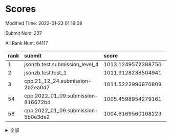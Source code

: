 # Scores

Modified Time: 2022-01-23 01:16:08

Submit Num: 207

All Rank Num: 64117

| rank |               submit               |       score        |       sigma        | pk_num |
| :--- | :--------------------------------- | :----------------- | :----------------- | :----- |
| 1    | jsonzb.test.submission_level_4     | 1013.1249572388756 | 0.8130767623263768 | 1238   |
| 2    | jsonzb.test.test_1                 | 1011.9128238504941 | 0.7782129001699117 | 1243   |
| 3    | cpp.21_12_24.submission-2b2ea0d7   | 1011.5222996970809 | 0.7590873636418171 | 1239   |
| 54   | cpp.2022_01_09.submission-816672bd | 1005.4598954279161 | 0.7193831647697438 | 1241   |
| 58   | cpp.2022_01_09.submission-5b0e3de2 | 1004.6169560108223 | 0.7231347202054124 | 1232   |


<details>
<summary>全部</summary>

| rank |                 submit                 |       score        |       sigma        | pk_num |
| :--- | :------------------------------------- | :----------------- | :----------------- | :----- |
| 1    | jsonzb.test.submission_level_4         | 1013.1249572388756 | 0.8130767623263768 | 1238   |
| 2    | jsonzb.test.test_1                     | 1011.9128238504941 | 0.7782129001699117 | 1243   |
| 3    | cpp.21_12_24.submission-2b2ea0d7       | 1011.5222996970809 | 0.7590873636418171 | 1239   |
| 4    | gobigger.level_3.submission_level_3_46 | 1011.0061292120697 | 0.7473574793201666 | 1237   |
| 5    | gobigger.level_3.submission_level_3_35 | 1010.9699732905251 | 0.7760512318799375 | 1241   |
| 6    | gobigger.level_3.submission_level_3_15 | 1010.9204784128017 | 0.7844271659834657 | 1238   |
| 7    | gobigger.level_3.submission_level_3_40 | 1010.9187016657888 | 0.7844564955215944 | 1235   |
| 8    | gobigger.level_3.submission_level_3_26 | 1010.8864145870388 | 0.7657210520608222 | 1237   |
| 9    | gobigger.level_3.submission_level_3_23 | 1010.8370004523414 | 0.7718552076223361 | 1238   |
| 10   | gobigger.level_3.submission_level_3_8  | 1010.8282402431541 | 0.7632606843983962 | 1240   |
| 11   | gobigger.level_3.submission_level_3_45 | 1010.7845311338433 | 0.7701600614830417 | 1242   |
| 12   | gobigger.level_3.submission_level_3_24 | 1010.7578974569548 | 0.7721990723213584 | 1239   |
| 13   | gobigger.level_3.submission_level_3_4  | 1010.6626448902667 | 0.7755693738821147 | 1240   |
| 14   | gobigger.level_3.submission_level_3_34 | 1010.6173962667257 | 0.7653548298167393 | 1240   |
| 15   | gobigger.level_3.submission_level_3_18 | 1010.528589064709  | 0.7570364215875922 | 1243   |
| 16   | gobigger.level_3.submission_level_3_29 | 1010.4961542582281 | 0.7829188585654951 | 1235   |
| 17   | gobigger.level_3.submission_level_3_33 | 1010.4955786003093 | 0.7563898147827476 | 1236   |
| 18   | gobigger.level_3.submission_level_3_1  | 1010.2998734187012 | 0.7405744949546605 | 1240   |
| 19   | gobigger.level_3.submission_level_3_12 | 1010.2233400714985 | 0.769684272521624  | 1239   |
| 20   | gobigger.level_3.submission_level_3_22 | 1010.2201745055056 | 0.7617915972009286 | 1239   |
| 21   | gobigger.level_3.submission_level_3_43 | 1010.2178491353302 | 0.7591244954004432 | 1238   |
| 22   | gobigger.level_3.submission_level_3_42 | 1010.2096191528235 | 0.76946579696779   | 1242   |
| 23   | gobigger.level_3.submission_level_3_5  | 1010.1437910805596 | 0.7437874721593163 | 1238   |
| 24   | gobigger.level_3.submission_level_3_49 | 1010.1198872271731 | 0.7654951761607692 | 1239   |
| 25   | gobigger.level_3.submission_level_3_36 | 1010.0388379054626 | 0.7583301921445752 | 1241   |
| 26   | gobigger.level_3.submission_level_3_2  | 1009.997793474799  | 0.7537038777052448 | 1241   |
| 27   | gobigger.level_3.submission_level_3_9  | 1009.8876309891098 | 0.750129400161699  | 1242   |
| 28   | gobigger.level_3.submission_level_3_17 | 1009.8640321927315 | 0.7424513971816209 | 1230   |
| 29   | gobigger.level_3.submission_level_3_32 | 1009.7864875504994 | 0.7495737250414847 | 1236   |
| 30   | gobigger.level_3.submission_level_3_0  | 1009.7700190305254 | 0.7570686693663192 | 1236   |
| 31   | gobigger.level_3.submission_level_3_13 | 1009.6745618059102 | 0.7643040948764598 | 1244   |
| 32   | gobigger.level_3.submission_level_3_21 | 1009.630578292494  | 0.7599623916338553 | 1238   |
| 33   | gobigger.level_3.submission_level_3_31 | 1009.6261920466643 | 0.750518254565979  | 1236   |
| 34   | gobigger.level_3.submission_level_3_37 | 1009.6245680840665 | 0.7388829635940113 | 1240   |
| 35   | gobigger.level_3.submission_level_3_14 | 1009.5555004839599 | 0.7559151631457338 | 1233   |
| 36   | gobigger.level_3.submission_level_3_19 | 1009.5374982186836 | 0.7669973673040887 | 1239   |
| 37   | gobigger.level_3.submission_level_3_25 | 1009.5012244843647 | 0.7749269824166762 | 1242   |
| 38   | gobigger.level_3.submission_level_3_30 | 1009.4234464643678 | 0.7332529279337071 | 1236   |
| 39   | gobigger.level_3.submission_level_3_38 | 1009.3996032653945 | 0.7448587353328168 | 1234   |
| 40   | gobigger.level_3.submission_level_3_10 | 1009.350914877327  | 0.7433941549852784 | 1245   |
| 41   | gobigger.level_3.submission_level_3_6  | 1009.313575211625  | 0.7700437247286512 | 1233   |
| 42   | gobigger.level_3.submission_level_3_39 | 1009.1860126093515 | 0.7635830173577633 | 1242   |
| 43   | gobigger.level_3.submission_level_3_28 | 1009.086020392097  | 0.7425864280549289 | 1240   |
| 44   | gobigger.level_3.submission_level_3_11 | 1009.0435748620907 | 0.7384617625529682 | 1242   |
| 45   | gobigger.level_3.submission_level_3_48 | 1008.8959010477327 | 0.7504540453239423 | 1235   |
| 46   | gobigger.level_3.submission_level_3_27 | 1008.8428823737722 | 0.752112666921933  | 1235   |
| 47   | gobigger.level_3.submission_level_3_20 | 1008.7402256701041 | 0.7407207563604192 | 1240   |
| 48   | gobigger.level_3.submission_level_3_3  | 1008.698375506706  | 0.731855677389162  | 1242   |
| 49   | gobigger.level_3.submission_level_3_41 | 1008.6792009626522 | 0.7354000921801908 | 1240   |
| 50   | gobigger.level_3.submission_level_3_44 | 1008.4086372369688 | 0.7373748475031379 | 1238   |
| 51   | gobigger.level_3.submission_level_3_16 | 1008.2169811471509 | 0.7446187047980528 | 1235   |
| 52   | gobigger.level_3.submission_level_3_47 | 1008.1437220926239 | 0.7414173050738826 | 1241   |
| 53   | gobigger.level_3.submission_level_3_7  | 1007.8736182450258 | 0.747114875480703  | 1235   |
| 54   | cpp.2022_01_09.submission-816672bd     | 1005.4598954279161 | 0.7193831647697438 | 1241   |
| 55   | gobigger.level_1.submission_level_1_23 | 1004.9934182705854 | 0.7129651349490926 | 1240   |
| 56   | gobigger.level_1.submission_level_1_43 | 1004.7839978347231 | 0.7166092514690072 | 1239   |
| 57   | gobigger.level_1.submission_level_1_5  | 1004.6531806507362 | 0.7323809095996211 | 1240   |
| 58   | cpp.2022_01_09.submission-5b0e3de2     | 1004.6169560108223 | 0.7231347202054124 | 1232   |
| 59   | gobigger.level_1.submission_level_1_12 | 1004.2466727575237 | 0.719759743005085  | 1242   |
| 60   | gobigger.level_1.submission_level_1_24 | 1004.2356192515871 | 0.7275125985739096 | 1240   |
| 61   | gobigger.level_1.submission_level_1_9  | 1004.1629626532514 | 0.7023630504995546 | 1238   |
| 62   | gobigger.level_1.submission_level_1_17 | 1004.0911755462072 | 0.7133211804305084 | 1239   |
| 63   | gobigger.level_1.submission_level_1_3  | 1004.0005297461971 | 0.7179941265208032 | 1239   |
| 64   | gobigger.level_1.submission_level_1_26 | 1003.9554594038029 | 0.7277531120737011 | 1238   |
| 65   | gobigger.level_1.submission_level_1_35 | 1003.8984302618534 | 0.7150726670121074 | 1238   |
| 66   | gobigger.level_1.submission_level_1_25 | 1003.8889289514796 | 0.7263849838582448 | 1240   |
| 67   | gobigger.level_1.submission_level_1_45 | 1003.8807037156223 | 0.709718648825562  | 1236   |
| 68   | gobigger.level_1.submission_level_1_1  | 1003.8302073074212 | 0.7233222017847241 | 1239   |
| 69   | gobigger.level_1.submission_level_1_20 | 1003.7791822091483 | 0.7047713452629832 | 1239   |
| 70   | gobigger.level_1.submission_level_1_2  | 1003.6987813653174 | 0.7153390996404795 | 1245   |
| 71   | gobigger.level_1.submission_level_1_46 | 1003.6006295091686 | 0.7160296154802677 | 1239   |
| 72   | gobigger.level_1.submission_level_1_39 | 1003.6005646323161 | 0.7228300126415904 | 1241   |
| 73   | gobigger.level_1.submission_level_1_19 | 1003.5524183582876 | 0.7160752803338739 | 1237   |
| 74   | gobigger.level_1.submission_level_1_28 | 1003.5411565617709 | 0.7121150608685821 | 1241   |
| 75   | gobigger.level_1.submission_level_1_7  | 1003.5308494813685 | 0.7079662620876119 | 1237   |
| 76   | gobigger.level_1.submission_level_1_48 | 1003.5207166890638 | 0.71527334647519   | 1240   |
| 77   | gobigger.level_1.submission_level_1_36 | 1003.479169203743  | 0.7041937302391778 | 1237   |
| 78   | gobigger.level_1.submission_level_1_31 | 1003.4431682931425 | 0.7062517605085828 | 1242   |
| 79   | gobigger.level_1.submission_level_1_33 | 1003.3789988301469 | 0.7239684914188664 | 1242   |
| 80   | gobigger.level_1.submission_level_1_21 | 1003.364128204933  | 0.7220723629297462 | 1238   |
| 81   | gobigger.level_1.submission_level_1_37 | 1003.3265957371897 | 0.7251169451203167 | 1239   |
| 82   | gobigger.level_1.submission_level_1_10 | 1003.230680351502  | 0.7194993043542958 | 1238   |
| 83   | gobigger.level_1.submission_level_1_14 | 1003.1912622299318 | 0.7139221452252045 | 1239   |
| 84   | gobigger.level_1.submission_level_1_15 | 1003.1887566890977 | 0.7121743546390796 | 1244   |
| 85   | gobigger.level_1.submission_level_1_11 | 1003.1653692453311 | 0.7160019737294987 | 1238   |
| 86   | gobigger.level_1.submission_level_1_41 | 1003.150478723182  | 0.7116234810973399 | 1242   |
| 87   | gobigger.level_1.submission_level_1_34 | 1003.0262471881265 | 0.7175366627023796 | 1240   |
| 88   | gobigger.level_1.submission_level_1_27 | 1003.0136821497839 | 0.7052958841713995 | 1238   |
| 89   | gobigger.level_1.submission_level_1_49 | 1003.0026194687961 | 0.7110141376283045 | 1239   |
| 90   | gobigger.level_1.submission_level_1_32 | 1002.9396545476802 | 0.706483225335725  | 1242   |
| 91   | gobigger.level_1.submission_level_1_38 | 1002.9292023998925 | 0.7105355656209221 | 1245   |
| 92   | gobigger.level_1.submission_level_1_6  | 1002.8956086158253 | 0.7096633901435747 | 1243   |
| 93   | gobigger.level_1.submission_level_1_8  | 1002.8353740999727 | 0.7136062624947009 | 1241   |
| 94   | gobigger.level_1.submission_level_1_42 | 1002.7589714069136 | 0.7064207362983909 | 1243   |
| 95   | gobigger.level_1.submission_level_1_4  | 1002.7208673492344 | 0.714683837661475  | 1238   |
| 96   | gobigger.level_1.submission_level_1_22 | 1002.7206072815226 | 0.7101347494754747 | 1239   |
| 97   | gobigger.level_1.submission_level_1_29 | 1002.6792930406667 | 0.7108369949785847 | 1239   |
| 98   | gobigger.level_1.submission_level_1_13 | 1002.6077582376618 | 0.7248066603874354 | 1238   |
| 99   | gobigger.level_1.submission_level_1_44 | 1002.6052735306429 | 0.7239696351615671 | 1234   |
| 100  | gobigger.level_1.submission_level_1_47 | 1002.5087508805904 | 0.7148851724834235 | 1236   |
| 101  | gobigger.level_1.submission_level_1_0  | 1002.382428144875  | 0.6981500511047867 | 1243   |
| 102  | gobigger.level_1.submission_level_1_40 | 1002.2715295856977 | 0.7163490871808841 | 1242   |
| 103  | gobigger.level_1.submission_level_1_30 | 1002.0941218817251 | 0.7045576789805404 | 1238   |
| 104  | gobigger.level_1.submission_level_1_16 | 1002.0749265244397 | 0.7191645270347667 | 1241   |
| 105  | gobigger.level_1.submission_level_1_18 | 1001.9068585553953 | 0.6969743763297443 | 1235   |
| 106  | gobigger.random.submission_random_16   | 997.4579815285856  | 0.7087480045890174 | 1240   |
| 107  | gobigger.random.submission_random_4    | 997.2313418920438  | 0.6997606014118919 | 1235   |
| 108  | gobigger.random.submission_random_37   | 997.2025412133502  | 0.7123943344222199 | 1239   |
| 109  | gobigger.random.submission_random_35   | 997.1051341177839  | 0.7195096950908219 | 1239   |
| 110  | gobigger.random.submission_random_33   | 996.8290213144112  | 0.710148119764451  | 1238   |
| 111  | gobigger.random.submission_random_17   | 996.7992541254443  | 0.7143696478495197 | 1239   |
| 112  | gobigger.random.submission_random_26   | 996.6087323278159  | 0.7132314305564005 | 1240   |
| 113  | gobigger.random.submission_random_13   | 996.5291015338312  | 0.7243349895328691 | 1240   |
| 114  | gobigger.random.submission_random_5    | 996.506550701717   | 0.7112121506404919 | 1238   |
| 115  | gobigger.random.submission_random_47   | 996.4913532057299  | 0.7024240176064817 | 1238   |
| 116  | gobigger.random.submission_random_31   | 996.38779469154    | 0.7113875138066408 | 1242   |
| 117  | gobigger.random.submission_random_36   | 996.1947901301281  | 0.7093907789481333 | 1238   |
| 118  | gobigger.random.submission_random_45   | 996.1851249473872  | 0.7025631431448133 | 1236   |
| 119  | gobigger.random.submission_random_25   | 996.1821814508795  | 0.7080550917087751 | 1238   |
| 120  | gobigger.random.submission_random_1    | 996.1708314373517  | 0.7200203243404383 | 1232   |
| 121  | gobigger.random.submission_random_7    | 996.1128102585922  | 0.7043146890222308 | 1239   |
| 122  | gobigger.random.submission_random_39   | 996.0911378872336  | 0.7061841240363441 | 1243   |
| 123  | gobigger.random.submission_random_29   | 996.01753021047    | 0.7140324901596069 | 1235   |
| 124  | gobigger.random.submission_random_12   | 995.957990456405   | 0.7001778755561162 | 1233   |
| 125  | gobigger.random.submission_random_21   | 995.9177218531302  | 0.7091584017222788 | 1242   |
| 126  | gobigger.random.submission_random_30   | 995.906047522769   | 0.7108854427587749 | 1228   |
| 127  | gobigger.random.submission_random_23   | 995.9054714391209  | 0.7179575183050245 | 1232   |
| 128  | gobigger.random.submission_random_20   | 995.8488463545311  | 0.7097857008753367 | 1233   |
| 129  | gobigger.random.submission_random_44   | 995.8130818153678  | 0.7054716511093555 | 1241   |
| 130  | gobigger.random.submission_random_42   | 995.7779200268869  | 0.7139631251324206 | 1238   |
| 131  | gobigger.random.submission_random_3    | 995.7071398096072  | 0.7084140180902381 | 1236   |
| 132  | gobigger.random.submission_random_46   | 995.5792769143833  | 0.7046841847386693 | 1237   |
| 133  | gobigger.random.submission_random_41   | 995.5680692527554  | 0.7032992755385983 | 1235   |
| 134  | gobigger.random.submission_random_32   | 995.5143008750016  | 0.7284030767147379 | 1237   |
| 135  | gobigger.random.submission_random_40   | 995.4950608735433  | 0.709651755217692  | 1245   |
| 136  | gobigger.random.submission_random_19   | 995.4913713049657  | 0.7102407950387396 | 1237   |
| 137  | gobigger.random.submission_random_28   | 995.4203954062899  | 0.7150218970181532 | 1243   |
| 138  | gobigger.random.submission_random_22   | 995.3404542895323  | 0.7114452781722241 | 1236   |
| 139  | gobigger.random.submission_random_15   | 995.3115311932992  | 0.7216584335576144 | 1237   |
| 140  | gobigger.random.submission_random_10   | 995.3054239748451  | 0.7195866613381626 | 1241   |
| 141  | gobigger.random.submission_random_24   | 995.2646457887382  | 0.7129069363046541 | 1238   |
| 142  | gobigger.random.submission_random_38   | 995.2597670936983  | 0.6998681664076781 | 1240   |
| 143  | gobigger.random.submission_random_43   | 995.2560555132841  | 0.7085208159713005 | 1240   |
| 144  | gobigger.random.submission_random_14   | 995.2529569104855  | 0.7207377500010483 | 1241   |
| 145  | gobigger.random.submission_random_18   | 995.2213201346358  | 0.708538892049677  | 1240   |
| 146  | gobigger.random.submission_random_2    | 995.2013654519809  | 0.7127252455864679 | 1244   |
| 147  | gobigger.random.submission_random_34   | 995.1755217589271  | 0.7229168714911066 | 1236   |
| 148  | gobigger.random.submission_random_11   | 995.1590187740629  | 0.7257717545450045 | 1240   |
| 149  | gobigger.random.submission_random_0    | 995.1561422552395  | 0.7184651997957899 | 1241   |
| 150  | gobigger.random.submission_random_27   | 995.1373577271136  | 0.7081446068279703 | 1236   |
| 151  | gobigger.random.submission_random_49   | 994.9786972794749  | 0.7130244493584836 | 1241   |
| 152  | gobigger.random.submission_random_6    | 994.9736256958179  | 0.7186355001813236 | 1242   |
| 153  | gobigger.random.submission_random_48   | 994.5406233553048  | 0.7196027715074453 | 1242   |
| 154  | gobigger.random.submission_random_8    | 994.5053201126788  | 0.7060259261190018 | 1238   |
| 155  | gobigger.random.submission_random_9    | 994.4435662872102  | 0.7219015356546591 | 1234   |
| 156  | gobigger.level_2.submission_level_2_25 | 994.144981601785   | 0.7298726267956402 | 1232   |
| 157  | gobigger.level_2.submission_level_2_17 | 993.9610402744373  | 0.7343572883984928 | 1241   |
| 158  | gobigger.level_2.submission_level_2_32 | 993.8115278529572  | 0.71509579836432   | 1239   |
| 159  | gobigger.level_2.submission_level_2_44 | 993.7982258880693  | 0.7415724324441045 | 1243   |
| 160  | gobigger.level_2.submission_level_2_26 | 993.4089733132439  | 0.74074097965951   | 1239   |
| 161  | gobigger.level_2.submission_level_2_14 | 993.3765025781524  | 0.7270509823564463 | 1241   |
| 162  | gobigger.level_2.submission_level_2_31 | 993.0370433272421  | 0.7336324296666084 | 1244   |
| 163  | gobigger.level_2.submission_level_2_30 | 992.9198586639792  | 0.7218378462023398 | 1241   |
| 164  | gobigger.level_2.submission_level_2_6  | 992.9078732238296  | 0.7399666286688353 | 1237   |
| 165  | gobigger.level_2.submission_level_2_15 | 992.7990625454103  | 0.7477343091501999 | 1239   |
| 166  | gobigger.level_2.submission_level_2_23 | 992.7778507039178  | 0.7583498450790916 | 1242   |
| 167  | gobigger.level_2.submission_level_2_42 | 992.7736606712214  | 0.7406982141746526 | 1239   |
| 168  | gobigger.level_2.submission_level_2_10 | 992.7704629759965  | 0.7321382625150182 | 1238   |
| 169  | gobigger.level_2.submission_level_2_21 | 992.6533780719064  | 0.7605423310472174 | 1234   |
| 170  | gobigger.level_2.submission_level_2_40 | 992.5543988113557  | 0.739924663883463  | 1234   |
| 171  | gobigger.level_2.submission_level_2_29 | 992.54743253401    | 0.738556850802753  | 1240   |
| 172  | gobigger.level_2.submission_level_2_45 | 992.5441108223938  | 0.7398346895916378 | 1242   |
| 173  | gobigger.level_2.submission_level_2_24 | 992.5379561588094  | 0.7280397049591572 | 1242   |
| 174  | gobigger.level_2.submission_level_2_2  | 992.4867383808622  | 0.7501993985421367 | 1242   |
| 175  | gobigger.level_2.submission_level_2_9  | 992.4066796051894  | 0.7334563720760412 | 1240   |
| 176  | gobigger.level_2.submission_level_2_7  | 992.4062843560059  | 0.7358607374617074 | 1237   |
| 177  | gobigger.level_2.submission_level_2_36 | 992.3910535699447  | 0.7434686719883098 | 1234   |
| 178  | gobigger.level_2.submission_level_2_0  | 992.3529334161174  | 0.7451572267958865 | 1242   |
| 179  | gobigger.level_2.submission_level_2_34 | 992.1186711666701  | 0.7332943534671518 | 1247   |
| 180  | gobigger.level_2.submission_level_2_3  | 992.0733189587191  | 0.7312448685736267 | 1238   |
| 181  | gobigger.level_2.submission_level_2_20 | 992.0565769814237  | 0.7342455996594314 | 1242   |
| 182  | gobigger.level_2.submission_level_2_12 | 992.0446739641019  | 0.7442320147369825 | 1239   |
| 183  | gobigger.level_2.submission_level_2_8  | 991.9674686538544  | 0.7568342265254375 | 1237   |
| 184  | gobigger.level_2.submission_level_2_35 | 991.8970190558617  | 0.7422857265473364 | 1242   |
| 185  | gobigger.level_2.submission_level_2_16 | 991.8697467217783  | 0.7330572207571179 | 1244   |
| 186  | gobigger.level_2.submission_level_2_18 | 991.8641690310766  | 0.7371842502899759 | 1238   |
| 187  | gobigger.level_2.submission_level_2_49 | 991.8622071582058  | 0.7566735959052092 | 1240   |
| 188  | gobigger.level_2.submission_level_2_33 | 991.7462630081096  | 0.7585227969244457 | 1240   |
| 189  | gobigger.level_2.submission_level_2_38 | 991.7338522527696  | 0.7337056781141131 | 1234   |
| 190  | gobigger.level_2.submission_level_2_19 | 991.714467294209   | 0.7575979912906743 | 1240   |
| 191  | gobigger.level_2.submission_level_2_1  | 991.6917309418734  | 0.7712265892033795 | 1232   |
| 192  | gobigger.level_2.submission_level_2_41 | 991.6649861525432  | 0.7360180656138854 | 1239   |
| 193  | gobigger.level_2.submission_level_2_37 | 991.6008149351101  | 0.740485350567319  | 1243   |
| 194  | gobigger.level_2.submission_level_2_39 | 991.4767179733906  | 0.7704743292063054 | 1240   |
| 195  | gobigger.level_2.submission_level_2_11 | 991.4694403008008  | 0.7646085164774558 | 1246   |
| 196  | gobigger.level_2.submission_level_2_27 | 991.2998409596747  | 0.765140843056512  | 1244   |
| 197  | gobigger.level_2.submission_level_2_22 | 991.2573869837461  | 0.763726248379814  | 1239   |
| 198  | gobigger.level_2.submission_level_2_5  | 991.2150214788683  | 0.7454734145502746 | 1240   |
| 199  | gobigger.level_2.submission_level_2_46 | 991.2081270012613  | 0.7548855276884676 | 1239   |
| 200  | gobigger.level_2.submission_level_2_47 | 991.2002052079802  | 0.7605020271665863 | 1240   |
| 201  | gobigger.level_2.submission_level_2_4  | 990.8196283874365  | 0.7676052681583628 | 1235   |
| 202  | gobigger.level_2.submission_level_2_13 | 990.674948084416   | 0.7424415038137259 | 1242   |
| 203  | gobigger.level_2.submission_level_2_43 | 990.6647429596051  | 0.7489324191159195 | 1245   |
| 204  | gobigger.level_2.submission_level_2_48 | 990.5736348511575  | 0.7461089340396214 | 1237   |
| 205  | gobigger.level_2.submission_level_2_28 | 989.9397716684488  | 0.7646360711357924 | 1238   |
| 206  | gobigger.none.submission_none_0        | 976.3496535360605  | 1.3548050919152546 | 1237   |
| 207  | gobigger.none.submission_none_1        | 976.0600730920735  | 1.3963339916486603 | 1239   |

</details>